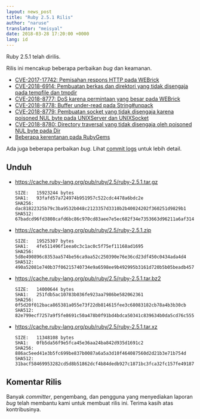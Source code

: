 ```yaml
---
layout: news_post
title: "Ruby 2.5.1 Rilis"
author: "naruse"
translator: "meisyal"
date: 2018-03-28 17:20:00 +0000
lang: id
---
```


Ruby 2.5.1 telah dirilis.

Rilis ini mencakup beberapa perbaikan *bug* dan keamanan.

* [CVE-2017-17742: Pemisahan respons HTTP pada WEBrick](/id/news/2018/03/28/http-response-splitting-in-webrick-cve-2017-17742/)
* [CVE-2018-6914: Pembuatan berkas dan direktori yang tidak disengaja pada tempfile dan tmpdir](/id/news/2018/03/28/unintentional-file-and-directory-creation-with-directory-traversal-cve-2018-6914/)
* [CVE-2018-8777: DoS karena permintaan yang besar pada WEBrick](/id/news/2018/03/28/large-request-dos-in-webrick-cve-2018-8777/)
* [CVE-2018-8778: Buffer under-read pada String#unpack](/id/news/2018/03/28/buffer-under-read-unpack-cve-2018-8778/)
* [CVE-2018-8779: Pembuatan socket yang tidak disengaja karena poisoned NUL byte pada UNIXServer dan UNIXSocket](/id/news/2018/03/28/poisoned-nul-byte-unixsocket-cve-2018-8779/)
* [CVE-2018-8780: Directory traversal yang tidak disengaja oleh poisoned NUL byte pada Dir](/id/news/2018/03/28/poisoned-nul-byte-dir-cve-2018-8780/)
* [Beberapa kerentanan pada RubyGems](/id/news/2018/02/17/multiple-vulnerabilities-in-rubygems/)

Ada juga beberapa perbaikan *bug*.
Lihat [commit logs](https://github.com/ruby/ruby/compare/v2_5_0...v2_5_1) untuk lebih detail.

## Unduh

* <https://cache.ruby-lang.org/pub/ruby/2.5/ruby-2.5.1.tar.gz>

      SIZE:   15923244 bytes
      SHA1:   93fafd57a724974b951957c522cdc4478a6bdc2e
      SHA256: dac81822325b79c3ba9532b048c2123357d3310b2b40024202f360251d9829b1
      SHA512: 67badcd96fd3808cafd6bc86c970cd83aee7e5ec682f34e7353663d96211a6af314a4c818e537ec8ca51fbc0737aac4e28e0ebacf1a4d1e13db558b623a0f6b1

* <https://cache.ruby-lang.org/pub/ruby/2.5/ruby-2.5.1.zip>

      SIZE:   19525307 bytes
      SHA1:   4fe511496f1eea0c3c1ac0c5f75ef11168ad1695
      SHA256: 5d8e490896c8353aa574be56ca9aa52c250390e76e36cd23df450c0434ada4d4
      SHA512: 490a52081e740b37f06215740734e9a6598ee9b492995b3161d720b5b05beadb4570aa526b3df01f686881b1e259aa7d4a59c1f398989dc2d5f8250342d986f7

* <https://cache.ruby-lang.org/pub/ruby/2.5/ruby-2.5.1.tar.bz2>

      SIZE:   14000644 bytes
      SHA1:   251fdb5ac10783b036fe923aa7986be582062361
      SHA256: 0f5d20f012baca865381a055e73f22db814615fee3c68083182cb78a4b3b30cb
      SHA512: 82e799ecf7257a9f5fe8691c50a478b0f91bd4bdca50341c839634b0da5cd76c5556965cb9437264b66438434c94210c949fe9dab88cbc5b3b7fa34b5382659b

* <https://cache.ruby-lang.org/pub/ruby/2.5/ruby-2.5.1.tar.xz>

      SIZE:   11348108 bytes
      SHA1:   0fb5da56f9e5fca45e36aa24ba842d935d1691c2
      SHA256: 886ac5eed41e3b5fc699be837b0087a6a5a3d10f464087560d2d21b3e71b754d
      SHA512: 31bacf58469953282cd5d8b51862dcf4b84dedb927c1871bc3fca32fc157fe49187631575a70838705fe246f4555647577a7ecc26894445a7d64de5503dc11b4

## Komentar Rilis

Banyak *committer*, pengembang, dan pengguna yang menyediakan laporan *bug*
telah membantu kami untuk membuat rilis ini.
Terima kasih atas kontribusinya.

